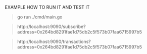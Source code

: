 EXAMPLE HOW TO RUN IT AND TEST IT

> go run ./cmd/main.go

> http://localhost:9090/subscribe?address=0x264bd8291fae1d75db2c5f573b07faa6715997b5

> http://localhost:9090/transactions?address=0x264bd8291fae1d75db2c5f573b07faa6715997b5

